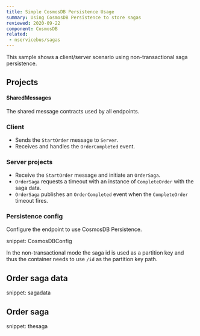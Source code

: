 ```yaml
---
title: Simple CosmosDB Persistence Usage
summary: Using CosmosDB Persistence to store sagas
reviewed: 2020-09-22
component: CosmosDB
related:
 - nservicebus/sagas
---
```


This sample shows a client/server scenario using non-transactional saga persistence.

## Projects

#### SharedMessages

The shared message contracts used by all endpoints.

### Client

 * Sends the `StartOrder` message to `Server`.
 * Receives and handles the `OrderCompleted` event.

### Server projects
 
 * Receive the `StartOrder` message and initiate an `OrderSaga`.
 * `OrderSaga` requests a timeout with an instance of `CompleteOrder` with the saga data.
 * `OrderSaga` publishes an `OrderCompleted` event when the `CompleteOrder` timeout fires.


### Persistence config

Configure the endpoint to use CosmosDB Persistence.

snippet: CosmosDBConfig

In the non-transactional mode the saga id is used as a partition key and thus the container needs to use `/id` as the partition key path.

## Order saga data

snippet: sagadata

## Order saga

snippet: thesaga